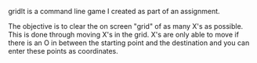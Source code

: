 gridIt is a command line game I created as part of an assignment. 

The objective is to clear the on screen "grid" of as many X's as possible. This is done through moving X's in the grid. 
X's are only able to move if there is an O in between the starting point and the destination and you can enter these points
as coordinates. 
